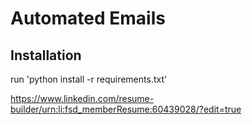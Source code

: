 # Automated Emails

## Installation

run 'python install -r requirements.txt'

https://www.linkedin.com/resume-builder/urn:li:fsd_memberResume:60439028/?edit=true

